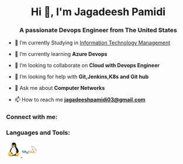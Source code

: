<h1 align="center">Hi 👋, I'm Jagadeesh Pamidi</h1>
<h3 align="center">A passionate Devops Engineer from The United States</h3>

- 🔭 I’m currently Studying in [Information Technology Management](https://www.webster.edu/business-and-technology/academics/information-technology-management.php)

- 🌱 I’m currently learning **Azure Devops**

- 👯 I’m looking to collaborate on **Cloud with Devops Engineer**

- 🤝 I’m looking for help with **Git,Jenkins,K8s and Git hub**

- 💬 Ask me about **Computer Networks**

- 📫 How to reach me **jagadeeshpamidi03@gmail.com**

<h3 align="left">Connect with me:</h3>
<p align="left">
</p>

<h3 align="left">Languages and Tools:</h3>
<p align="left"> <a href="https://www.linux.org/" target="_blank" rel="noreferrer"> <img src="https://raw.githubusercontent.com/devicons/devicon/master/icons/linux/linux-original.svg" alt="linux" width="40" height="40"/> </a> <a href="https://www.mysql.com/" target="_blank" rel="noreferrer"> <img src="https://raw.githubusercontent.com/devicons/devicon/master/icons/mysql/mysql-original-wordmark.svg" alt="mysql" width="40" height="40"/> </a> </p>
